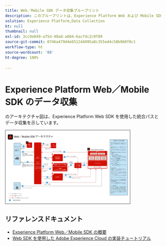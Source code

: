```yaml
---
title: Web／Mobile SDK データ収集ブループリント
description: このブループリントは、Experience Platform Web および Mobile SDK を使用したアーキテクチャと取り込みを示しています。
solution: Experience Platform,Data Collection
kt: null
thumbnail: null
exl-id: 3cc9e849-a75d-40ad-a604-6acf4c2c9f89
source-git-commit: 0746a479d4e651244995a8c355ed4c58b968f0c1
workflow-type: ht
source-wordcount: '88'
ht-degree: 100%

---
```


# Experience Platform Web／Mobile SDK のデータ収集

のアーキテクチャ図は、Experience Platform Web SDK を使用した統合パスとデータ収集を示しています。

<img src="assets/web_sdk_flow.png" alt="Experience Platform Web および Mobile SDK を使用した実装の参照アーキテクチャ" style="width:80%; border:1px solid #4a4a4a" />

## リファレンスドキュメント

* [Experience Platform Web／Mobile SDK の概要](https://experienceleague.adobe.com/docs/experience-platform/edge/home.html?lang=ja)
* [Web SDK を使用した Adobe Experience Cloud の実装チュートリアル](https://experienceleague.adobe.com/docs/blueprints-learn/architecture/data-ingestion/websdk.html?lang=ja)
